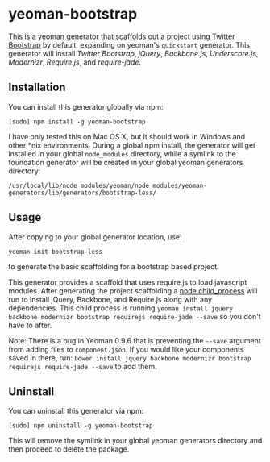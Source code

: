 yeoman-bootstrap
=================

This is a [yeoman](http://yeoman.io) generator that scaffolds out a project using [Twitter Bootstrap](http://getbootstrap.com) by default, expanding on yeoman's `quickstart` generator.  This generator will install *Twitter Bootstrap*, *jQuery*, *Backbone.js*, *Underscore.js*, *Modernizr*, *Require.js*, and *require-jade*.

## Installation

You can install this generator globally via npm:

`[sudo] npm install -g yeoman-bootstrap`

I have only tested this on Mac OS X, but it should work in Windows and other *nix environments. During a global npm install, the generator will get installed in your global `node_modules` directory, while a symlink to the foundation generator will be created in your global yeoman generators directory:

`/usr/local/lib/node_modules/yeoman/node_modules/yeoman-generators/lib/generators/bootstrap-less/`

## Usage

After copying to your global generator location, use:

`yeoman init bootstrap-less` 

to generate the basic scaffolding for a bootstrap based project.

This generator provides a scaffold that uses require.js to load javascript modules. After generating the project scaffolding a [node child_process](http://nodejs.org/api/child_process.html#child_process_child_process_spawn_command_args_options) will run to install jQuery, Backbone, and Require.js along with any dependencies.  This child process is running 
`yeoman install jquery backbone modernizr bootstrap requirejs require-jade --save`
so you don't have to after.

Note: There is a bug in Yeoman 0.9.6 that is preventing the `--save` argument from adding files to `component.json`.  If you would like your components saved in there, run: 
`bower install jquery backbone modernizr bootstrap requirejs require-jade --save`
to add them.

## Uninstall

You can uninstall this generator via npm:

`[sudo] npm uninstall -g yeoman-bootstrap`

This will remove the symlink in your global yeoman generators directory and then proceed to delete the package.